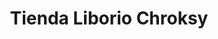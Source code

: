 ---
title: "Tienda Liborio Chroksy"
url: /la-florida-vueltadero/tienda-liborio-chroksy/
shop: comodidad
---